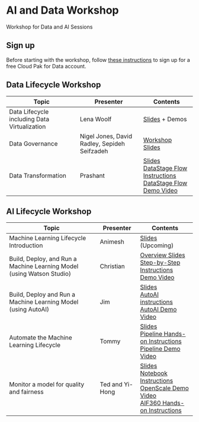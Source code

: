 # AI and Data Workshop
Workshop for Data and AI Sessions

## Sign up

Before starting with the workshop, follow [these instructions](sign-up/README.md)
to sign up for a free Cloud Pak for Data account.

## Data Lifecycle Workshop

|Topic|Presenter|Contents|
|---|---|---|
|Data Lifecycle including Data Virtualization|Lena Woolf|[Slides](data-governance-lab/ADP_workshop_data_lifecycle.pdf) + Demos
|Data Governance|Nigel Jones, David Radley, Sepideh Seifzadeh|[Workshop](https://dataplatform.cloud.ibm.com/docs/content/wsj/getting-started/df_gov_trust.html?context=cpdaas&audience=wdp) <br>[Slides](data-governance-lab/DataAndGovernanceLab.pdf)|
|Data Transformation|Prashant|[Slides](/data-integration-with-datastage/DATASTAGE_WS.pdf) <br>[DataStage Flow Instructions](https://dataplatform.cloud.ibm.com/docs/content/wsj/getting-started/df_data_integrate.html?context=cpdaas&audience=wdp) <br>[DataStage Flow Demo Video](https://video.ibm.com/channel/23952663/video/df-data-integrate)|

## AI Lifecycle Workshop

|Topic|Presenter|Contents|
|---|---|---|
|Machine Learning Lifecycle Introduction|Animesh|[Slides]() (Upcoming) |
|Build, Deploy, and Run a Machine Learning Model (using Watson Studio)|Christian|[Overview Slides](/build-and-deploy-with-studio/ai-workshop-build-deploy-studio.pdf)<br>[Step-by-Step Instructions](build-and-deploy-with-studio/README.md)<br>[Demo Video](https://video.ibm.com/recorded/131493070)|
|Build, Deploy and Run a Machine Learning Model (using AutoAI)|Jim|[Slides](/build-and-deploy-with-autoai/ai-workshop-build-deploy-autoai.pdf) <br>[AutoAI instructions](/build-and-deploy-with-autoai/README.md) <br>[AutoAI Demo Video](https://youtu.be/jcBMTX5OtTY)|
|Automate the Machine Learning Lifecycle|Tommy|[Slides](/watson-studio-pipelines/watson-studio-pipelines.pdf) <br>[Pipeline Hands-on Instructions](/watson-studio-pipelines/README.md) <br>[Pipeline Demo Video](https://youtu.be/eCQtnZ81yU8)|
|Monitor a model for quality and fairness|Ted and Yi-Hong|[Slides](/monitor-model-with-openscale/ai-fairness.pdf) <br>[Notebook Instructions](/monitor-model-with-openscale) <br>[OpenScale Demo Video](https://youtu.be/ijltmrnv0pQ) <br/> [AIF360 Hands-on Instructions](/monitor-model-with-openscale/hands-on-workshop)|

